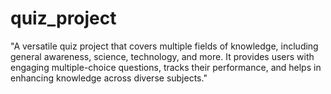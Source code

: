 # quiz_project
"A versatile quiz project that covers multiple fields of knowledge, including general awareness, science, technology, and more. It provides users with engaging multiple-choice questions, tracks their performance, and helps in enhancing knowledge across diverse subjects."
